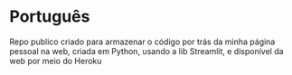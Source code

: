 # Português
Repo publico criado para armazenar o código por trás da minha página pessoal na web, 
criada em Python, usando a lib Streamlit, e disponível da web por meio do Heroku